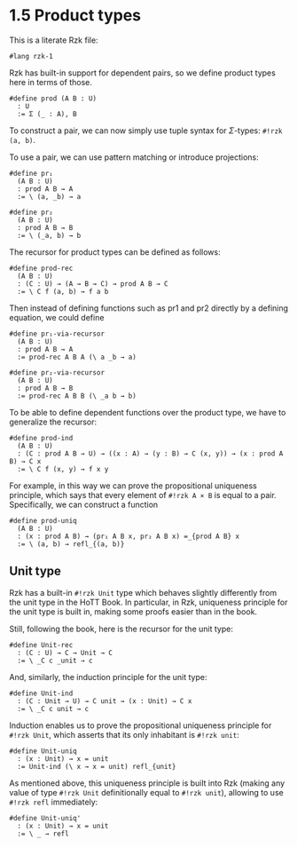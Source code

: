 # 1.5 Product types

This is a literate Rzk file:

```rzk
#lang rzk-1
```

Rzk has built-in support for dependent pairs,
so we define product types here in terms of those.

```rzk
#define prod (A B : U)
  : U
  := Σ (_ : A), B
```

To construct a pair, we can now simply use tuple syntax for
$\Sigma$-types: `#!rzk (a, b)`.

To use a pair, we can use pattern matching or introduce projections:

```rzk
#define pr₁
  (A B : U)
  : prod A B → A
  := \ (a, _b) → a

#define pr₂
  (A B : U)
  : prod A B → B
  := \ (_a, b) → b
```

The recursor for product types can be defined as follows:

```rzk
#define prod-rec
  (A B : U)
  : (C : U) → (A → B → C) → prod A B → C
  := \ C f (a, b) → f a b
```

Then instead of defining functions such as pr1 and pr2 directly by a defining equation, we could
define

```rzk
#define pr₁-via-recursor
  (A B : U)
  : prod A B → A
  := prod-rec A B A (\ a _b → a)

#define pr₂-via-recursor
  (A B : U)
  : prod A B → B
  := prod-rec A B B (\ _a b → b)
```

To be able to define dependent functions over the product type,
we have to generalize the recursor:

```rzk
#define prod-ind
  (A B : U)
  : (C : prod A B → U) → ((x : A) → (y : B) → C (x, y)) → (x : prod A B) → C x
  := \ C f (x, y) → f x y
```

For example, in this way we can prove the propositional uniqueness principle, which says that
every element of `#!rzk A × B` is equal to a pair. Specifically, we can construct a function

```rzk
#define prod-uniq
  (A B : U)
  : (x : prod A B) → (pr₁ A B x, pr₂ A B x) =_{prod A B} x
  := \ (a, b) → refl_{(a, b)}
```

## Unit type

Rzk has a built-in `#!rzk Unit` type which behaves slightly differently from
the unit type in the HoTT Book. In particular, in Rzk, uniqueness principle
for the unit type is built in, making some proofs easier than in the book.

Still, following the book, here is the recursor for the unit type:

```rzk
#define Unit-rec
  : (C : U) → C → Unit → C
  := \ _C c _unit → c
```

And, similarly, the induction principle for the unit type:

```rzk
#define Unit-ind
  : (C : Unit → U) → C unit → (x : Unit) → C x
  := \ _C c unit → c
```

Induction enables us to prove the propositional uniqueness principle for `#!rzk Unit`,
which asserts that its only inhabitant is `#!rzk unit`:

```rzk
#define Unit-uniq
  : (x : Unit) → x = unit
  := Unit-ind (\ x → x = unit) refl_{unit}
```

As mentioned above, this uniqueness principle is built into Rzk
(making any value of type `#!rzk Unit` definitionally equal to `#!rzk unit`),
allowing to use `#!rzk refl` immediately:

```rzk
#define Unit-uniq'
  : (x : Unit) → x = unit
  := \ _ → refl
```
